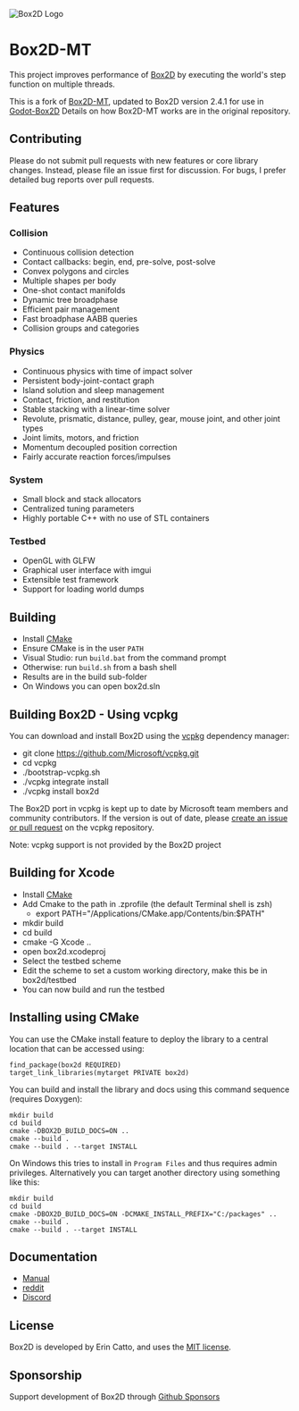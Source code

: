 ![Box2D Logo](https://box2d.org/images/logo.svg)

# Box2D-MT

This project improves performance of [Box2D](https://github.com/erincatto/Box2D) by executing the world's step
function on multiple threads.

This is a fork of [Box2D-MT](https://github.com/jhoffman0x/Box2D-MT), updated to Box2D version 2.4.1 for use in [Godot-Box2D](https://github.com/briansemrau/godot_box2d)
Details on how Box2D-MT works are in the original repository.

## Contributing

Please do not submit pull requests with new features or core library changes. Instead, please file an issue first for discussion. For bugs, I prefer detailed bug reports over pull requests.

## Features

### Collision
- Continuous collision detection
- Contact callbacks: begin, end, pre-solve, post-solve
- Convex polygons and circles
- Multiple shapes per body
- One-shot contact manifolds
- Dynamic tree broadphase
- Efficient pair management
- Fast broadphase AABB queries
- Collision groups and categories

### Physics
- Continuous physics with time of impact solver
- Persistent body-joint-contact graph
- Island solution and sleep management
- Contact, friction, and restitution
- Stable stacking with a linear-time solver
- Revolute, prismatic, distance, pulley, gear, mouse joint, and other joint types
- Joint limits, motors, and friction
- Momentum decoupled position correction
- Fairly accurate reaction forces/impulses

### System
- Small block and stack allocators
- Centralized tuning parameters
- Highly portable C++ with no use of STL containers

### Testbed
- OpenGL with GLFW
- Graphical user interface with imgui
- Extensible test framework
- Support for loading world dumps

## Building
- Install [CMake](https://cmake.org/)
- Ensure CMake is in the user `PATH`
- Visual Studio: run `build.bat` from the command prompt
- Otherwise: run `build.sh` from a bash shell
- Results are in the build sub-folder
- On Windows you can open box2d.sln

## Building Box2D - Using vcpkg
You can download and install Box2D using the [vcpkg](https://github.com/Microsoft/vcpkg) dependency manager:

- git clone https://github.com/Microsoft/vcpkg.git
- cd vcpkg
- ./bootstrap-vcpkg.sh
- ./vcpkg integrate install
- ./vcpkg install box2d

The Box2D port in vcpkg is kept up to date by Microsoft team members and community contributors. If the version is out of date, please [create an issue or pull request](https://github.com/Microsoft/vcpkg) on the vcpkg repository.

Note: vcpkg support is not provided by the Box2D project

## Building for Xcode
- Install [CMake](https://cmake.org)
- Add Cmake to the path in .zprofile (the default Terminal shell is zsh)
    - export PATH="/Applications/CMake.app/Contents/bin:$PATH"
- mkdir build
- cd build
- cmake -G Xcode ..
- open box2d.xcodeproj
- Select the testbed scheme
- Edit the scheme to set a custom working directory, make this be in box2d/testbed
- You can now build and run the testbed

## Installing using CMake
You can use the CMake install feature to deploy the library to a central location that can
be accessed using:
```
find_package(box2d REQUIRED)
target_link_libraries(mytarget PRIVATE box2d)
```
You can build and install the library and docs using this command sequence (requires Doxygen):
```
mkdir build
cd build
cmake -DBOX2D_BUILD_DOCS=ON ..
cmake --build .
cmake --build . --target INSTALL
```
On Windows this tries to install in `Program Files` and thus requires admin privileges. Alternatively you can target another directory using something like this:
```
mkdir build
cd build
cmake -DBOX2D_BUILD_DOCS=ON -DCMAKE_INSTALL_PREFIX="C:/packages" ..
cmake --build .
cmake --build . --target INSTALL
```

## Documentation
- [Manual](https://box2d.org/documentation/)
- [reddit](https://www.reddit.com/r/box2d/)
- [Discord](https://discord.gg/NKYgCBP)

## License
Box2D is developed by Erin Catto, and uses the [MIT license](https://en.wikipedia.org/wiki/MIT_License).

## Sponsorship
Support development of Box2D through [Github Sponsors](https://github.com/sponsors/erincatto)

